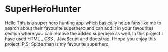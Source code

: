 # SuperHeroHunter

Hello This is a super hero hunting app which basically helps fans like me to search about their favourite superhero and can add it in your favourites section where you can remove the added superhero as well. In this project I have used HTML , CSS , JavaScript and Bootstrap. I Hope you enjoy this project. P.S: Spiderman is my favourite superhero.

